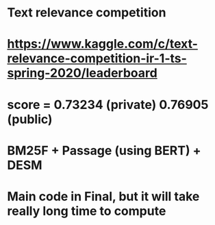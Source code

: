 # Text relevance competition

# https://www.kaggle.com/c/text-relevance-competition-ir-1-ts-spring-2020/leaderboard

# score = 0.73234  (private) 0.76905 (public) 

# BM25F + Passage (using BERT) + DESM

# Main code in Final, but it will take really long time to compute
